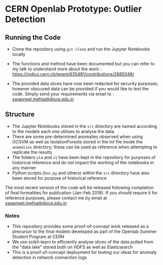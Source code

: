# CERN Openlab Prototype: Outlier Detection

## Running the Code

* Clone the repository using ``git clone`` and run the Jupyter Notebooks locally

* The functions and method have been documented but you can refer to my talk to understand more about the work : https://indico.cern.ch/event/635481/contributions/2685048/

* The provided data slices have now been redacted for security purposes; however obscured data can be provided if you would like to test the code. Simply send your requirements via email to : swapneel.mehta@djsce.edu.in


## Structure

* The Jupyter Notebooks stored in the ``src`` directory are named according to the models each one utilises to analyse the data
* There are some pre-determined anomalies observed when using OCSVM as well as IsolationForests stored in the txt file inside the ``anomalies`` directory; these can be used as reference when attempting to replicate the results
* The folders ``old`` and ``v1`` have been kept in the repository for purposes of historical reference and do not impact the working of the notebooks in any manner
* Python scripts (``knn.py`` and others) within the ``src`` directory have also been stored for purpose of historical reference

The most recent version of the code will be released following completion of final formalities for publication (Jan-Feb 2018). If you should require it for reference purposes, please contact me by email at swapneel.mehta@djsce.edu.in

### Notes

* This repository provides some proof-of-concept work released as a precursor to the final models developed as part of the Openlab Summer Student Program at CERN
* We use scikit-learn to efficiently analyse slices of the data pulled from the "data lake" stored both on HDFS as well as Elastcsearch
* This is a proof-of-concept deployment for testing our ideas for anomaly detection in network connection logs

